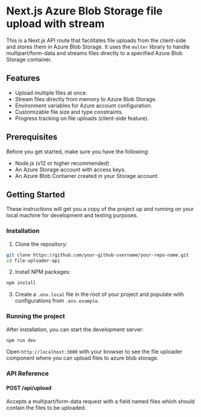 # Next.js Azure Blob Storage file upload with stream

This is a Next.js API route that facilitates file uploads from the client-side and stores them in Azure Blob Storage. It uses the `multer` library to handle multipart/form-data and streams files directly to a specified Azure Blob Storage container.

## Features

- Upload multiple files at once.
- Stream files directly from memory to Azure Blob Storage.
- Environment variables for Azure account configuration.
- Customizable file size and type constraints.
- Progress tracking on file uploads (client-side feature).

## Prerequisites

Before you get started, make sure you have the following:
- Node.js (v12 or higher recommended)
- An Azure Storage account with access keys.
- An Azure Blob Container created in your Storage account.

## Getting Started

These instructions will get you a copy of the project up and running on your local machine for development and testing purposes.

### Installation

1. Clone the repository:
```bash
git clone https://github.com/your-github-username/your-repo-name.git
cd file-uploader-api
```
2. Install NPM packages:
```bash
npm install
```
3. Create a `.env.local` file in the root of your project and populate with configurations from `.env.example`.

### Running the project
After installation, you can start the development server:
```bash
npm run dev
```
Open `http://localhost:3000` with your browser to see the file uploader component where you can upload files to azure blob storage.

### API Reference
#### POST /api/upload
Accepts a multipart/form-data request with a field named files which should contain the files to be uploaded.

